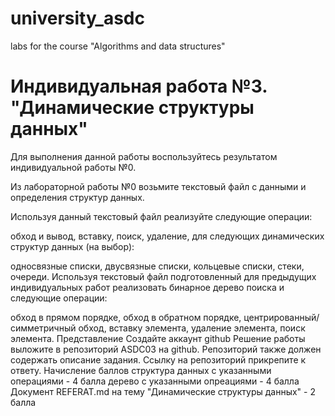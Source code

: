 # university_asdc
labs for the course "Algorithms and data structures"

# **Индивидуальная работа №3. "Динамические структуры данных"**

Для выполнения данной работы воспользуйтесь результатом индивидуальной работы №0.

Из лабораторной работы №0 возьмите текстовый файл с данными и определения структур данных.

Используя данный текстовый файл реализуйте следующие операции:

обход и вывод,
вставку,
поиск,
удаление,
для следующих динамических структур данных (на выбор):

односвязные списки,
двусвязные списки,
кольцевые списки,
стеки,
очереди.
Используя текстовый файл подготовленный для предыдущих индивидуальных работ реализовать бинарное дерево поиска и следующие операции:

обход в прямом порядке,
обход в обратном порядке,
центрированный/симметричный обход,
вставку элемента,
удаление элемента,
поиск элемента.
Представление
Создайте аккаунт github
Решение работы выложите в репозиторий ASDC03 на github.
Репозиторий также должен содержать описание задания.
Ссылку на репозиторий прикрепите к ответу.
Начисление баллов
структура данных с указанными операциями - 4 балла
дерево с указанными опреациями - 4 балла
Документ REFERAT.md на тему "Динамические структуры данных" - 2 балла